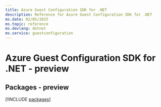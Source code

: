 ```yaml
---
title: Azure Guest Configuration SDK for .NET
description: Reference for Azure Guest Configuration SDK for .NET
ms.date: 02/05/2025
ms.topic: reference
ms.devlang: dotnet
ms.service: guestconfiguration
---
```

# Azure Guest Configuration SDK for .NET - preview
## Packages - preview
[!INCLUDE [packages](guest-configuration-index.md)]